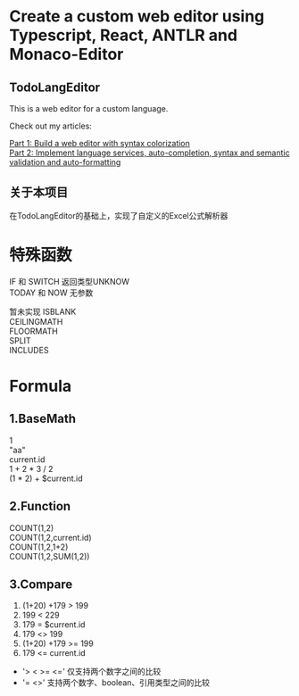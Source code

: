 # Create a custom web editor using Typescript, React, ANTLR and Monaco-Editor
## TodoLangEditor
This is a web editor for a custom language.

Check out my articles:  
  
[Part 1: Build a web editor with syntax colorization](https://medium.com/better-programming/create-a-custom-web-editor-using-typescript-react-antlr-and-monaco-editor-part-1-2f710c69c18c)  
[Part 2: Implement language services, auto-completion, syntax and semantic validation and auto-formatting](https://medium.com/better-programming/create-a-custom-web-editor-using-typescript-react-antlr-and-monaco-editor-bcfc7554e446)  

## 关于本项目
在TodoLangEditor的基础上，实现了自定义的Excel公式解析器  

# 特殊函数
IF 和 SWITCH 返回类型UNKNOW  
TODAY 和 NOW 无参数 

暂未实现
ISBLANK  
CEILINGMATH  
FLOORMATH  
SPLIT  
INCLUDES  

# Formula
## 1.BaseMath
1  
"aa"  
current.id  
1 + 2 * 3 / 2  
(1 * 2) + $current.id  

## 2.Function
COUNT(1,2)  
COUNT(1,2,current.id)  
COUNT(1,2,1+2)  
COUNT(1,2,SUM(1,2))  

## 3.Compare
1. (1+20) +179 > 199
2. 199 < 229
3. 179 = $current.id
4. 179 <> 199
5. (1+20) +179 >= 199
6. 179 <= current.id

+ '> < >= <=' 仅支持两个数字之间的比较
+ '= <>' 支持两个数字、boolean、引用类型之间的比较
